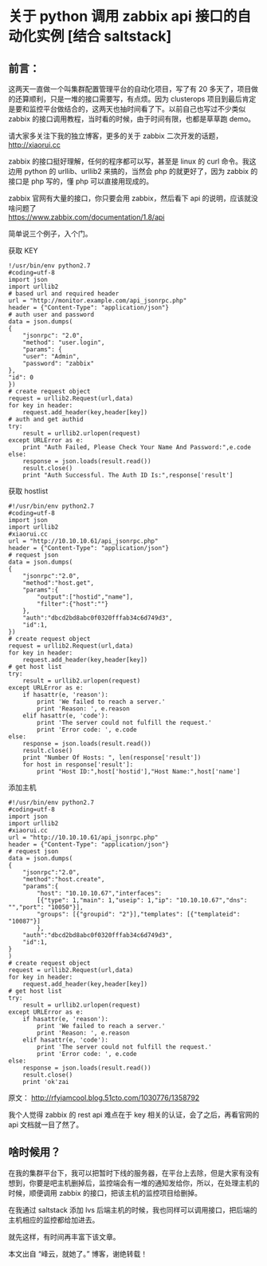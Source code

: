 # 关于 python 调用 zabbix api 接口的自动化实例 [结合 saltstack]

## 前言：

这两天一直做一个叫集群配置管理平台的自动化项目，写了有 20 多天了，项目做的还算顺利，只是一堆的接口需要写，有点烦。因为 clusterops 项目到最后肯定是要和监控平台做结合的，这两天也抽时间看了下。以前自己也写过不少类似 zabbix 的接口调用教程，当时看的时候，由于时间有限，也都是草草跑 demo。

请大家多关注下我的独立博客，更多的关于 zabbix 二次开发的话题，<http://xiaorui.cc>

zabbix 的接口挺好理解，任何的程序都可以写，甚至是 linux 的 curl 命令。我这边用 python 的 urllib、urllib2 来搞的，当然会 php 的就更好了，因为 zabbix 的接口是 php 写的，懂 php 可以直接用现成的。

zabbix 官网有大量的接口，你只要会用 zabbix，然后看下 api 的说明，应该就没啥问题了  
<https://www.zabbix.com/documentation/1.8/api>

简单说三个例子，入个门。

获取 KEY

```
!/usr/bin/env python2.7
#coding=utf-8
import json
import urllib2
# based url and required header
url = "http://monitor.example.com/api_jsonrpc.php"
header = {"Content-Type": "application/json"}
# auth user and password
data = json.dumps(
{
    "jsonrpc": "2.0",
    "method": "user.login",
    "params": {
    "user": "Admin",
    "password": "zabbix"
},
"id": 0
})
# create request object
request = urllib2.Request(url,data)
for key in header:
    request.add_header(key,header[key])
# auth and get authid
try:
    result = urllib2.urlopen(request)
except URLError as e:
    print "Auth Failed, Please Check Your Name And Password:",e.code
else:
    response = json.loads(result.read())
    result.close()
    print "Auth Successful. The Auth ID Is:",response['result']
```

获取 hostlist

```
#!/usr/bin/env python2.7
#coding=utf-8
import json
import urllib2
#xiaorui.cc
url = "http://10.10.10.61/api_jsonrpc.php"
header = {"Content-Type": "application/json"}
# request json
data = json.dumps(
{
    "jsonrpc":"2.0",
    "method":"host.get",
    "params":{
        "output":["hostid","name"],
        "filter":{"host":""}
    },
    "auth":"dbcd2bd8abc0f0320fffab34c6d749d3",
    "id":1,
})
# create request object
request = urllib2.Request(url,data)
for key in header:
    request.add_header(key,header[key])
# get host list
try:
    result = urllib2.urlopen(request)
except URLError as e:
    if hasattr(e, 'reason'):
        print 'We failed to reach a server.'
        print 'Reason: ', e.reason
    elif hasattr(e, 'code'):
        print 'The server could not fulfill the request.'
        print 'Error code: ', e.code
else:
    response = json.loads(result.read())
    result.close()
    print "Number Of Hosts: ", len(response['result'])
    for host in response['result']:
        print "Host ID:",host['hostid'],"Host Name:",host['name']
```

添加主机

```
#!/usr/bin/env python2.7
#coding=utf-8
import json
import urllib2
#xiaorui.cc
url = "http://10.10.10.61/api_jsonrpc.php"
header = {"Content-Type": "application/json"}
# request json
data = json.dumps(
{
    "jsonrpc":"2.0",
    "method":"host.create",
    "params":{
        "host": "10.10.10.67","interfaces":
        [{"type": 1,"main": 1,"useip": 1,"ip": "10.10.10.67","dns": "","port": "10050"}],
        "groups": [{"groupid": "2"}],"templates": [{"templateid": "10087"}]
        },
    "auth":"dbcd2bd8abc0f0320fffab34c6d749d3",
    "id":1,
}
)
# create request object
request = urllib2.Request(url,data)
for key in header:
    request.add_header(key,header[key])
# get host list
try:
    result = urllib2.urlopen(request)
except URLError as e:
    if hasattr(e, 'reason'):
        print 'We failed to reach a server.'
        print 'Reason: ', e.reason
    elif hasattr(e, 'code'):
        print 'The server could not fulfill the request.'
        print 'Error code: ', e.code
else:
    response = json.loads(result.read())
    result.close()
    print 'ok'zai
```

原文： <http://rfyiamcool.blog.51cto.com/1030776/1358792>  

我个人觉得 zabbix 的 rest api 难点在于 key 相关的认证，会了之后，再看官网的 api 文档就一目了然了。

## 啥时候用？

在我的集群平台下，我可以把暂时下线的服务器，在平台上去除，但是大家有没有想到，你要是吧主机删掉后，监控端会有一堆的通知发给你，所以，在处理主机的时候，顺便调用 zabbix 的接口，把该主机的监控项目给删掉。

在我通过 saltstack 添加 lvs 后端主机的时候，我也同样可以调用接口，把后端的主机相应的监控都给加进去。

就先这样，有时间再丰富下该文章。

本文出自 “峰云，就她了。” 博客，谢绝转载！